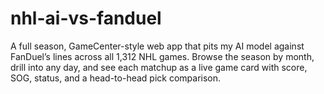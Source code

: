 # nhl-ai-vs-fanduel
A full season, GameCenter-style web app that pits my AI model against FanDuel’s lines across all 1,312 NHL games. Browse the season by month, drill into any day, and see each matchup as a live game card with score, SOG, status, and a head-to-head pick comparison.

